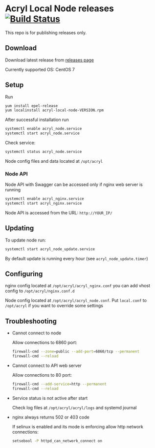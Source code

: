 # Acryl Local Node releases [![Build Status](https://travis-ci.com/acrylplatform/local_node_releases.svg?branch=master)](https://travis-ci.com/acrylplatform/local_node_releases)
This repo is for publishing releases only.

## Download

Download latest release from [releases page](https://github.com/acrylplatform/local_node_releases/releases)

Currently supported OS: CentOS 7

## Setup

Run 
```bash
yum install epel-release
yum localinstall acryl-local-node-VERSION.rpm
```

After successful installation run 
```bash
systemctl enable acryl_node.service
systemctl start acryl_node.service
```

Check service:

```bash
systemctl status acryl_node.service
```

Node config files and data located at `/opt/acryl`

### Node API

Node API with Swagger can be accessed only if nginx web server is running
```bash
systemctl enable acryl_nginx.service
systemctl start acryl_nginx.service
```

Node API is accessed from the URL: `http://YOUR_IP/`
 

## Updating
To update node run:
```bash
systemctl start acryl_node_update.service
``` 
By default update is running every hour (see `acryl_node_update.timer`)

## Configuring

nginx config located at `/opt/acryl/acryl_nginx.conf` you can add vhost config to `/opt/acryl/nginx.conf.d`

Node config located at `/opt/acryl/acryl_node.conf`. Put `local.conf` to `/opt/acryl` if you want to override some settings

## Troubleshooting
* Cannot connect to node

	Allow connections to 6860 port:
	```bash
	firewall-cmd --zone=public --add-port=6860/tcp --permanent
	firewall-cmd --reload
	``` 

* Cannot connect to API web server

	Allow connections to 80 port:
	```bash
	firewall-cmd --add-service=http --permanent
	firewall-cmd --reload
	``` 

* Service status is not active after start

    Check log files at `/opt/acryl/acryl/logs` and systemd journal

* nginx always returns 502 or 403 code
    
    If selinux is enabled and its mode is enforcing allow http network connections:
    ```bash
    setsebool -P httpd_can_network_connect on
    ```
